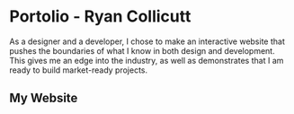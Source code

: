 # Portolio - Ryan Collicutt

As a designer and a developer, I chose to make an interactive website that pushes the boundaries of what I know in both design and development. This gives me an edge into the industry, as well as demonstrates that I am ready to build market-ready projects.

## My Website

